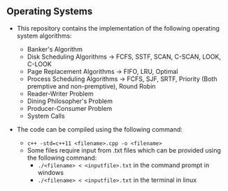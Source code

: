 ## Operating Systems
- This repository contains the implementation of the following operating system algorithms:
    - Banker's Algorithm
    - Disk Scheduling Algorithms -> FCFS, SSTF, SCAN, C-SCAN, LOOK, C-LOOK
    - Page Replacement Algorithms -> FIFO, LRU, Optimal
    - Process Scheduling Algorithms -> FCFS, SJF, SRTF, Priority (Both premptive and non-premptive), Round Robin
    - Reader-Writer Problem
    - Dining Philosopher's Problem
    - Producer-Consumer Problem
    - System Calls

- The code can be compiled using the following command:
    - `c++ -std=c++11 <filename>.cpp -o <filename>`
    - Some files require input from .txt files which can be provided using the following command:
        - `./<filename> < <inputfile>.txt` in the command prompt in windows
        - `./<filename> < <inputfile>.txt` in the terminal in linux
